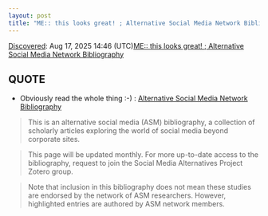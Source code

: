 ```yaml
---
layout: post
title: "ME:: this looks great! ; Alternative Social Media Network Bibliography"
---
```

[Discovered](http://rolandtanglao.com/2020/07/29/p1-blogthis-checkvist-list-links-to-blog/): Aug 17, 2025 14:46 (UTC)[ME:: this looks great! ; Alternative Social Media Network Bibliography](https://socialmediaalternatives.org/bib.html)  

## QUOTE

* Obviously read the whole thing :-) :  [Alternative Social Media Network Bibliography](https://socialmediaalternatives.org/bib.html)  

>This is an alternative social media (ASM) bibliography, a collection of scholarly articles exploring the world of social media beyond corporate sites.

>This page will be updated monthly. For more up-to-date access to the bibliography, request to join the Social Media Alternatives Project Zotero group.

>Note that inclusion in this bibliography does not mean these studies are endorsed by the network of ASM researchers. However, highlighted entries are authored by ASM network members.
